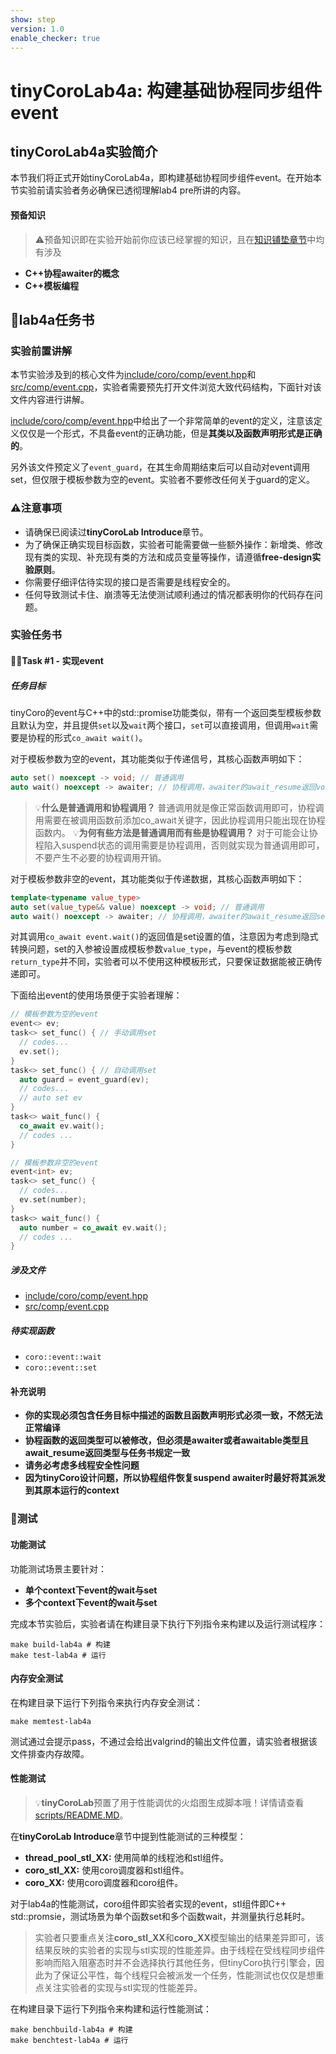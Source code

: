```yaml
---
show: step
version: 1.0
enable_checker: true
---
```

# tinyCoroLab4a: 构建基础协程同步组件event

## tinyCoroLab4a实验简介

本节我们将正式开始tinyCoroLab4a，即构建基础协程同步组件event。在开始本节实验前请实验者务必确保已透彻理解lab4 pre所讲的内容。

#### 预备知识

> ⚠️预备知识即在实验开始前你应该已经掌握的知识，且在[知识铺垫章节]()中均有涉及

- **C++协程awaiter的概念**
- **C++模板编程**

## 📖lab4a任务书

### 实验前置讲解

本节实验涉及到的核心文件为[include/coro/comp/event.hpp](https://github.com/sakurs2/tinyCoroLab/blob/master/include/coro/comp/event.hpp)和[src/comp/event.cpp](https://github.com/sakurs2/tinyCoroLab/blob/master/src/comp/event.cpp)，实验者需要预先打开文件浏览大致代码结构，下面针对该文件内容进行讲解。

[include/coro/comp/event.hpp](https://github.com/sakurs2/tinyCoroLab/blob/master/include/coro/comp/event.hpp)中给出了一个非常简单的event的定义，注意该定义仅仅是一个形式，不具备event的正确功能，但是**其类以及函数声明形式是正确的**。

另外该文件预定义了`event_guard`，在其生命周期结束后可以自动对event调用set，但仅限于模板参数为空的event。实验者不要修改任何关于guard的定义。

### ⚠️注意事项

- 请确保已阅读过**tinyCoroLab Introduce**章节。
- 为了确保正确实现目标函数，实验者可能需要做一些额外操作：新增类、修改现有类的实现、补充现有类的方法和成员变量等操作，请遵循**free-design实验原则**。
- 你需要仔细评估待实现的接口是否需要是线程安全的。
- 任何导致测试卡住、崩溃等无法使测试顺利通过的情况都表明你的代码存在问题。

### 实验任务书

#### 🧑‍💻Task #1 - 实现event

##### 任务目标

tinyCoro的event与C++中的std::promise功能类似，带有一个返回类型模板参数且默认为空，并且提供`set`以及`wait`两个接口，`set`可以直接调用，但调用`wait`需要是协程的形式`co_await wait()`。

对于模板参数为空的event，其功能类似于传递信号，其核心函数声明如下：

```cpp
auto set() noexcept -> void; // 普通调用
auto wait() noexcept -> awaiter; // 协程调用，awaiter的await_resume返回void
```

> 💡**什么是普通调用和协程调用？**
> 普通调用就是像正常函数调用即可，协程调用需要在被调用函数前添加co_await关键字，因此协程调用只能出现在协程函数内。
> 💡**为何有些方法是普通调用而有些是协程调用？**
> 对于可能会让协程陷入suspend状态的调用需要是协程调用，否则就实现为普通调用即可，不要产生不必要的协程调用开销。

对于模板参数非空的event，其功能类似于传递数据，其核心函数声明如下：

```cpp
template<typename value_type>
auto set(value_type&& value) noexcept -> void; // 普通调用
auto wait() noexcept -> awaiter; // 协程调用，awaiter的await_resume返回set设置的值
```

对其调用`co_await event.wait()`的返回值是set设置的值，注意因为考虑到隐式转换问题，set的入参被设置成模板参数`value_type`，与event的模板参数`return_type`并不同，实验者可以不使用这种模板形式，只要保证数据能被正确传递即可。

下面给出event的使用场景便于实验者理解：

```cpp
// 模板参数为空的event
event<> ev;
task<> set_func() { // 手动调用set
  // codes...
  ev.set();
}
task<> set_func() { // 自动调用set
  auto guard = event_guard(ev);
  // codes...
  // auto set ev
}
task<> wait_func() {
  co_await ev.wait();
  // codes ...
}

// 模板参数非空的event
event<int> ev;
task<> set_func() {
  // codes...
  ev.set(number);
}
task<> wait_func() {
  auto number = co_await ev.wait();
  // codes ...
}
```

##### 涉及文件

- [include/coro/comp/event.hpp](https://github.com/sakurs2/tinyCoroLab/blob/master/include/coro/comp/event.hpp)
- [src/comp/event.cpp](https://github.com/sakurs2/tinyCoroLab/blob/master/src/comp/event.cpp)

##### 待实现函数

- `coro::event::wait`
- `coro::event::set`

#### 补充说明

- **你的实现必须包含任务目标中描述的函数且函数声明形式必须一致，不然无法正常编译**
- **协程函数的返回类型可以被修改，但必须是awaiter或者awaitable类型且await_resume返回类型与任务书规定一致**
- **请务必考虑多线程安全性问题**
- **因为tinyCoro设计问题，所以协程组件恢复suspend awaiter时最好将其派发到其原本运行的context**

### 🔖测试

#### 功能测试

功能测试场景主要针对：

- **单个context下event的wait与set**
- **多个context下event的wait与set**

完成本节实验后，实验者请在构建目录下执行下列指令来构建以及运行测试程序：

```shell
make build-lab4a # 构建
make test-lab4a # 运行
```

#### 内存安全测试

在构建目录下运行下列指令来执行内存安全测试：

```shell
make memtest-lab4a
```

测试通过会提示pass，不通过会给出valgrind的输出文件位置，请实验者根据该文件排查内存故障。

#### 性能测试

> 💡**tinyCoroLab**预置了用于性能调优的火焰图生成脚本哦！详情请查看[scripts/README.MD](https://github.com/sakurs2/tinyCoroLab/blob/master/scripts/README.MD)。

在**tinyCoroLab Introduce**章节中提到性能测试的三种模型：

- **thread_pool_stl_XX:** 使用简单的线程池和stl组件。
- **coro_stl_XX:** 使用coro调度器和stl组件。
- **coro_XX:** 使用coro调度器和coro组件。

对于lab4a的性能测试，coro组件即实验者实现的event，stl组件即C++ std::promsie，测试场景为单个函数set和多个函数wait，并测量执行总耗时。

> 实验者只要重点关注**coro_stl_XX**和**coro_XX**模型输出的结果差异即可，该结果反映的实验者的实现与stl实现的性能差异。由于线程在受线程同步组件影响而陷入阻塞态时并不会选择执行其他任务，但tinyCoro执行引擎会，因此为了保证公平性，每个线程只会被派发一个任务，性能测试也仅仅是想重点关注实验者的实现与stl实现的性能差异。

在构建目录下运行下列指令来构建和运行性能测试：

```shell
make benchbuild-lab4a # 构建
make benchtest-lab4a # 运行
```
